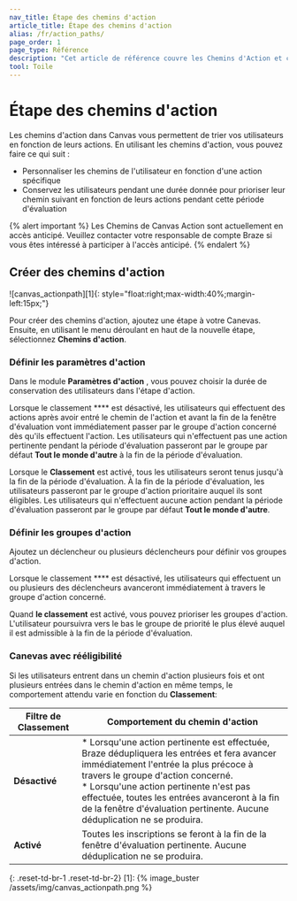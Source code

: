 ```yaml
---
nav_title: Étape des chemins d'action
article_title: Étape des chemins d'action
alias: /fr/action_paths/
page_order: 1
page_type: Référence
description: "Cet article de référence couvre les Chemins d'Action et comment les utiliser dans vos Canvases."
tool: Toile
---
```


# Étape des chemins d'action

Les chemins d'action dans Canvas vous permettent de trier vos utilisateurs en fonction de leurs actions. En utilisant les chemins d'action, vous pouvez faire ce qui suit :

* Personnaliser les chemins de l'utilisateur en fonction d'une action spécifique
* Conservez les utilisateurs pendant une durée donnée pour prioriser leur chemin suivant en fonction de leurs actions pendant cette période d'évaluation

{% alert important %}
Les Chemins de Canvas Action sont actuellement en accès anticipé. Veuillez contacter votre responsable de compte Braze si vous êtes intéressé à participer à l'accès anticipé.
{% endalert %}

## Créer des chemins d'action

!\[canvas_actionpath\]\[1\]{: style="float:right;max-width:40%;margin-left:15px;"}

Pour créer des chemins d'action, ajoutez une étape à votre Canevas. Ensuite, en utilisant le menu déroulant en haut de la nouvelle étape, sélectionnez **Chemins d'action**.

### Définir les paramètres d'action

Dans le module **Paramètres d'action** , vous pouvez choisir la durée de conservation des utilisateurs dans l'étape d'action.

Lorsque le classement **** est désactivé, les utilisateurs qui effectuent des actions après avoir entré le chemin de l'action et avant la fin de la fenêtre d'évaluation vont immédiatement passer par le groupe d'action concerné dès qu'ils effectuent l'action. Les utilisateurs qui n'effectuent pas une action pertinente pendant la période d'évaluation passeront par le groupe par défaut **Tout le monde d'autre** à la fin de la période d'évaluation.

Lorsque le **Classement** est activé, tous les utilisateurs seront tenus jusqu'à la fin de la période d'évaluation. À la fin de la période d'évaluation, les utilisateurs passeront par le groupe d'action prioritaire auquel ils sont éligibles. Les utilisateurs qui n'effectuent aucune action pendant la période d'évaluation passeront par le groupe par défaut **Tout le monde d'autre**.

### Définir les groupes d'action

Ajoutez un déclencheur ou plusieurs déclencheurs pour définir vos groupes d'action.

Lorsque le classement **** est désactivé, les utilisateurs qui effectuent un ou plusieurs des déclencheurs avanceront immédiatement à travers le groupe d'action concerné.

Quand **le classement** est activé, vous pouvez prioriser les groupes d'action. L'utilisateur poursuivra vers le bas le groupe de priorité le plus élevé auquel il est admissible à la fin de la période d'évaluation.

### Canevas avec rééligibilité

Si les utilisateurs entrent dans un chemin d'action plusieurs fois et ont plusieurs entrées dans le chemin d'action en même temps, le comportement attendu varie en fonction du **Classement**:

| Filtre de Classement | Comportement du chemin d'action                                                                                                                                                                                                                                                                                                                                |
| -------------------- | -------------------------------------------------------------------------------------------------------------------------------------------------------------------------------------------------------------------------------------------------------------------------------------------------------------------------------------------------------------- |
| **Désactivé**        | * Lorsqu'une action pertinente est effectuée, Braze dédupliquera les entrées et fera avancer immédiatement l'entrée la plus précoce à travers le groupe d'action concerné. <br /> * Lorsqu'une action pertinente n'est pas effectuée, toutes les entrées avanceront à la fin de la fenêtre d'évaluation pertinente. Aucune déduplication ne se produira. |
| **Activé**           | Toutes les inscriptions se feront à la fin de la fenêtre d'évaluation pertinente. Aucune déduplication ne se produira.                                                                                                                                                                                                                                         |
{: .reset-td-br-1 .reset-td-br-2}
[1]: {% image_buster /assets/img/canvas_actionpath.png %} 
